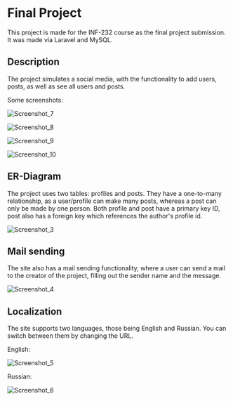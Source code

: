 # Final Project

This project is made for the INF-232 course as the final project submission. It was made via Laravel and MySQL.

## Description

The project simulates a social media, with the functionality to add users, posts, as well as see all users and posts.

Some screenshots:

![Screenshot_7](https://user-images.githubusercontent.com/75520711/114865838-a5047780-9e14-11eb-9389-20e997219108.png)

![Screenshot_8](https://user-images.githubusercontent.com/75520711/114865858-ae8ddf80-9e14-11eb-9ec3-d0149958f34c.png)

![Screenshot_9](https://user-images.githubusercontent.com/75520711/114865871-b2216680-9e14-11eb-83b3-2a2337f0b09d.png)

![Screenshot_10](https://user-images.githubusercontent.com/75520711/114865885-b51c5700-9e14-11eb-95a0-6ba7dd7c58b3.png)

## ER-Diagram

The project uses two tables: profiles and posts. They have a one-to-many relationship, as a user/profile can make many posts, whereas a post can only be made by one person.
Both profile and post have a primary key ID, post also has a foreign key which references the author's profile id.

![Screenshot_3](https://user-images.githubusercontent.com/75520711/114865112-a2ede900-9e13-11eb-9a51-2cf148ab61e6.png)

## Mail sending

The site also has a mail sending functionality, where a user can send a mail to the creator of the project, filling out the sender name and the message.

![Screenshot_4](https://user-images.githubusercontent.com/75520711/114865384-fc561800-9e13-11eb-8f8a-ff7a319db0c3.png)

## Localization

The site supports two languages, those being English and Russian. You can switch between them by changing the URL.

English:

![Screenshot_5](https://user-images.githubusercontent.com/75520711/114865558-3a533c00-9e14-11eb-8f55-e812ff2d571a.png)

Russian:

![Screenshot_6](https://user-images.githubusercontent.com/75520711/114865569-3e7f5980-9e14-11eb-8a47-66b19f9da890.png)

